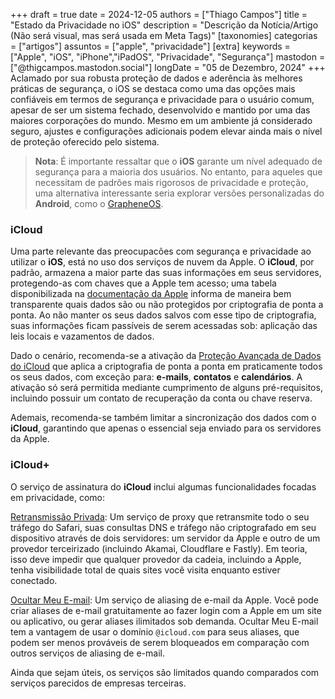 +++
draft = true
date = 2024-12-05
authors = ["Thiago Campos"]
title = "Estado da Privacidade no iOS"
description = "Descrição da Notícia/Artigo (Não será visual, mas será usada em Meta Tags)" 
[taxonomies]
categorias = ["artigos"]
assuntos = ["apple", "privacidade"]
[extra]
keywords = ["Apple", "iOS", "iPhone","iPadOS", "Privacidade", "Segurança"]
mastodon = ["@thigcampos.mastodon.social"]
longDate = "05 de Dezembro, 2024"
+++
Aclamado por sua robusta proteção de dados e aderência às melhores práticas de segurança, o iOS se destaca como uma das opções mais confiáveis em termos de segurança e privacidade para o usuário comum, apesar de ser um sistema fechado, desenvolvido e mantido por uma das maiores corporações do mundo. Mesmo em um ambiente já considerado seguro, ajustes e configurações adicionais podem elevar ainda mais o nível de proteção oferecido pelo sistema.

<!-- more -->

> **Nota**: É importante ressaltar que o **iOS** garante um nível adequado de segurança para a maioria dos usuários. No entanto, para aqueles que necessitam de padrões mais rigorosos de privacidade e proteção, uma alternativa interessante seria explorar versões personalizadas do **Android**, como o [GrapheneOS](https://grapheneos.org/).

### iCloud

Uma parte relevante das preocupacões com segurança e privacidade ao utilizar o **iOS**, está no uso dos serviços de nuvem da Apple. O **iCloud**, por padrão, armazena a maior parte das suas informações em seus servidores, protegendo-as com chaves que a Apple tem acesso; uma tabela disponibilizada na [documentação da Apple](https://support.apple.com/pt-br/102651) informa de maneira bem transparente quais dados são ou não protegidos por criptografia de ponta a ponta. Ao não manter os seus dados salvos com esse tipo de criptografia, suas informações ficam passíveis de serem acessadas sob: aplicação das leis locais e vazamentos de dados.

Dado o cenário, recomenda-se a ativação da [Proteção Avançada de Dados do iCloud](https://support.apple.com/pt-br/108756) que aplica a criptografia de ponta a ponta em praticamente todos os seus dados, com exceção para: **e-mails**, **contatos** e **calendários**. A ativação só será permitida mediante cumprimento de alguns pré-requisitos, incluindo possuir um contato de recuperação da conta ou chave reserva.

Ademais, recomenda-se também limitar a sincronização dos dados com o **iCloud**, garantindo que apenas o essencial seja enviado para os servidores da Apple. 

### iCloud+

O serviço de assinatura do **iCloud** inclui algumas funcionalidades focadas em privacidade, como: 

[Retransmissão Privada](https://support.apple.com/pt-br/guide/icloud/mm7dc25cb68f/icloud):  Um serviço de proxy que retransmite todo o seu tráfego do Safari, suas consultas DNS e tráfego não criptografado em seu dispositivo através de dois servidores: um servidor da Apple e outro de um provedor terceirizado (incluindo Akamai, Cloudflare e Fastly). Em teoria, isso deve impedir que qualquer provedor da cadeia, incluindo a Apple, tenha visibilidade total de quais sites você visita enquanto estiver conectado.

[Ocultar Meu E-mail](https://support.apple.com/pt-br/guide/icloud/mm9d9012c9e8/icloud): Um serviço de aliasing de e-mail da Apple. Você pode criar aliases de e-mail gratuitamente ao fazer login com a Apple em um site ou aplicativo, ou gerar aliases ilimitados sob demanda. Ocultar Meu E-mail tem a vantagem de usar o domínio `@icloud.com` para seus aliases, que podem ser menos prováveis de serem bloqueados em comparação com outros serviços de aliasing de e-mail.

Ainda que sejam úteis, os serviços são limitados quando comparados com serviços parecidos de empresas terceiras.
